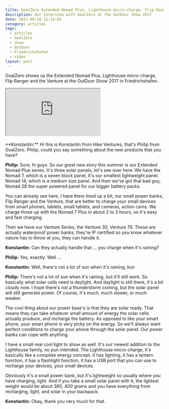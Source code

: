 ```yaml
---
title: GoalZero Extended Nomad Plus, Lighthouse micro-charge, Flip Ranger and the Venture - OutDoor Show 2017 Review
description: Our Interview with GoalZero at the OutDoor Show 2017
date: 2017-09-28 11:14:01
category: articles
tags:
  - articles
  - GoalZero
  - show
  - OutDoor
  - Friedrichshafen
  - video
layout: post
---
```


GoalZero shows us the Extended Nomad Plus, Lighthouse micro-charge, Flip Ranger and the Venture at the OutDoor Show 2017 in Friedrichshafen.

<div class="embed-responsive embed-responsive-16by9">
    <iframe class="embed-responsive-item" src="https://www.youtube.com/embed/GgMxI84Kx90"></iframe>
</div>
<br>
<!--more-->
**Konstantin:**	Hi this is Konstantin from Hike Ventures, that's Philip from GoalZero. Philip, could you say something about the new products that you have?

**Philip:**	Sure, hi guys. So our great new story this summer is our Extended Nomad Plus series. It's three solar panels, let's see over here. We have the Nomad 7, which is a seven block panel, it's our smallest lightweight panel. Nomad 14, which is a medium size panel. And then we've got that bad guy, Nomad 28 the super powered panel for our bigger battery packs.

You can already see here, I have them lined up a bit, our small power banks, Flip Ranger and the Venture, that are better to charge your small devices from smart phones, tablets, small tablets, and cameras, action cams. We charge those up with the Nomad 7 Plus in about 2 to 3 hours, so it's easy and fast charging.

Then we have our Venture Series, the Venture 30, Venture 70. These are actually waterproof power banks, they're IP certified so you know whatever nature has to throw at you, they can handle it.

**Konstantin:**	Can they actually handle that ... you charge when it's raining?

**Philip:**	Yes, exactly. Well ...

**Konstantin:**	Well, there's not a lot of sun when it's raining, but-

**Philip:**	There's not a lot of sun when it's raining, but it'll still work. So basically what solar cells need is daylight. And daylight is still there, it's a bit cloudy now. I hope there's not a thunderstorm coming, but the solar panel will still generate power. Of course, it's much, much slower, or much weaker.

The cool thing about our power base's is that they are solar ready. That means they can take whatever small amount of energy the solar cells actually produce, and recharge the battery. As opposed to like your smart phone, your smart phone is very picky on the energy. So we'll always want perfect conditions to charge your phone through the solar panel. Our power banks can cope with anything.

I have a small real cool light to show as well. It's our newest addition to the Lighthouse family, no pun intended. The Lighthouse micro-charge, it's basically like a complete energy concept. It has lighting, it has a lantern function, it has a flashlight function, it has a USB port that you can use to recharge your devices, your small devices.

Obviously it's a small power bank, but it's lightweight so usually where you have charging, light. And if you take a small solar panel with it, the lightest weight would be about 360, 400 grams and you have everything from recharging, light, and solar in your backpack.

**Konstantin:**	Okay, thank you very much for that.
<br>
<script src="//z-na.amazon-adsystem.com/widgets/onejs?MarketPlace=US&adInstanceId=cc781bfd-577f-4efb-9da6-75cb9fc7d1c2"></script>
